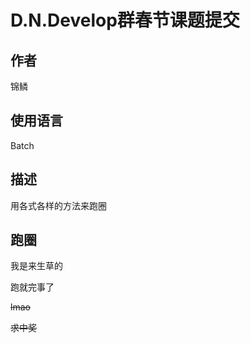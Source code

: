 ﻿# D.N.Develop群春节课题提交

## 作者

锦鳞

## 使用语言

Batch

## 描述

用各式各样的方法来跑圈

## 跑圈

我是来生草的

跑就完事了

~~lmao~~

~~求中奖~~